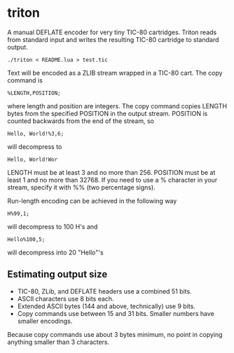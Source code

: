 # triton

A manual DEFLATE encoder for very tiny TIC-80 cartridges. Triton reads from standard input and writes the resulting TIC-80 cartridge to standard output.
```
./triton < README.lua > test.tic
```
Text will be encoded as a ZLIB stream wrapped in a TIC-80 cart. The copy command is
```
%LENGTH,POSITION;
```
where length and position are integers. The copy command copies LENGTH bytes from the specified POSITION in the output stream. POSITION is counted backwards from the end of the stream, so
```
Hello, World!%3,6;
```
will decompress to
```
Hello, World!Wor
```
LENGTH must be at least 3 and no more than 256. POSITION must be at least 1 and no more than 32768. If you need to use a % character in your stream, specify it with %% (two percentage signs).

Run-length encoding can be achieved in the following way
```
H%99,1;
```
will decompress to 100 H's and
```
Hello%100,5;
```
will decompress into 20 "Hello"'s

## Estimating output size

* TIC-80, ZLib, and DEFLATE headers use a combined 51 bits.
* ASCII characters use 8 bits each.
* Extended ASCII bytes (144 and above, technically) use 9 bits.
* Copy commands use between 15 and 31 bits. Smaller numbers have smaller encodings.

Because copy commands use about 3 bytes minimum, no point in copying anything smaller than 3 characters.
